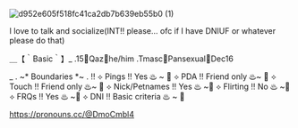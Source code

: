 ![d952e605f518fc41ca2db7b639eb55b0 (1)](https://github.com/user-attachments/assets/0929d956-6082-4c63-84ed-c7cd36d40f5c)

I love to talk and socialize(INT!! please... ofc if I have DNIUF or whatever please do that)

＿【｀Basic｀】_
.15🍷Qaz🍷he/him
.Tmasc🥀Pansexual🥀Dec16

_ . ~* Boundaries *~ . !!
⟡ Pings !! Yes ♨ ~ 🥀
⟡ PDA !! Friend only ♨~ 🥀
⟡ Touch !! Friend only ♨~ 🥀
⟡ Nick/Petnames !! Yes ♨ ~🥀
⟡ Flirting !! No ♨ ~🥀
⟡ FRQs !! Yes ♨ ~🥀
⟡ DNI !! Basic criteria ♨ ~ 🥀

https://pronouns.cc/@DmoCmbl4
